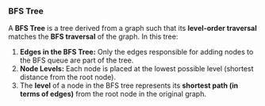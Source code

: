 ### BFS Tree
A **BFS Tree** is a tree derived from a graph such that its **level-order traversal** matches the **BFS traversal** of the graph. In this tree:
1. **Edges in the BFS Tree:** Only the edges responsible for adding nodes to the BFS queue are part of the tree.
2. **Node Levels:** Each node is placed at the lowest possible level (shortest distance from the root node).
3. The **level** of a node in the BFS tree represents its **shortest path (in terms of edges)** from the root node in the original graph.
